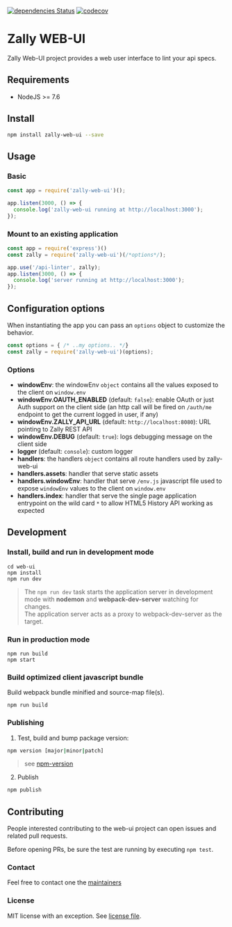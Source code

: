 [![dependencies Status](https://david-dm.org/zalando-incubator/zally-web-ui/status.svg)](https://david-dm.org/zalando-incubator/zally-web-ui)
[![codecov](https://codecov.io/gh/zalando-incubator/zally-web-ui/branch/master/graph/badge.svg)](https://codecov.io/gh/zalando-incubator/zally-web-ui)

Zally WEB-UI
============

Zally Web-UI project provides a web user interface to lint your api specs.


## Requirements

* NodeJS >= 7.6

## Install

```bash
npm install zally-web-ui --save
```

## Usage

### Basic

```js
const app = require('zally-web-ui')();

app.listen(3000, () => {
  console.log('zally-web-ui running at http://localhost:3000');
});
```

### Mount to an existing application

```js
const app = require('express')()
const zally = require('zally-web-ui')(/*options*/);

app.use('/api-linter', zally);
app.listen(3000, () => {
  console.log('server running at http://localhost:3000');
});
```

## Configuration options

When instantiating the app you can pass an `options` object to customize the behavior. 

```js
const options = { /* ..my options.. */}
const zally = require('zally-web-ui')(options);
```

### Options

* **windowEnv**: the windowEnv `object` contains all the values exposed to the client on `window.env` 
* **windowEnv.OAUTH_ENABLED** (default: `false`): enable OAuth or just Auth support on the client side (an http call will be fired on `/auth/me` endpoint to get the current logged in user, if any)  
* **windowEnv.ZALLY_API_URL** (default: `http://localhost:8080`): URL pointing to Zally REST API
* **windowEnv.DEBUG** (default: `true`): logs debugging message on the client side
* **logger** (default: `console`): custom logger
* **handlers**: the handlers `object` contains all route handlers used by zally-web-ui
* **handlers.assets**: handler that serve static assets
* **handlers.windowEnv**: handler that serve `/env.js` javascript file used to expose `windowEnv` values to the client on `window.env`
* **handlers.index**: handler that serve the single page application entrypoint on the wild card `*` to allow HTML5 History API working as expected

## Development

### Install, build and run in development mode

```
cd web-ui
npm install
npm run dev
```

> The `npm run dev` task starts the application server in development mode with **nodemon** and **webpack-dev-server** watching for changes.<br>
  The application server acts as a proxy to webpack-dev-server as the target.

### Run in production mode

```
npm run build
npm start
```

### Build optimized client javascript bundle

Build webpack bundle minified and source-map file(s).

```
npm run build
```

### Publishing

1. Test, build and bump package version:

  ```bash
  npm version [major|minor|patch]
  ```
  
  > see [npm-version](https://docs.npmjs.com/cli/version)

2. Publish

  ```bash
  npm publish
  ```

## Contributing

People interested contributing to the web-ui project can open issues and related pull requests. 

Before opening PRs, be sure the test are running by executing `npm test`.

### Contact

Feel free to contact one the [maintainers](MAINTAINERS)

### License

MIT license with an exception. See [license file](LICENSE).
